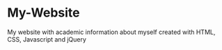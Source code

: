 # My-Website
My website with academic information about myself created with HTML, CSS, Javascript and jQuery
